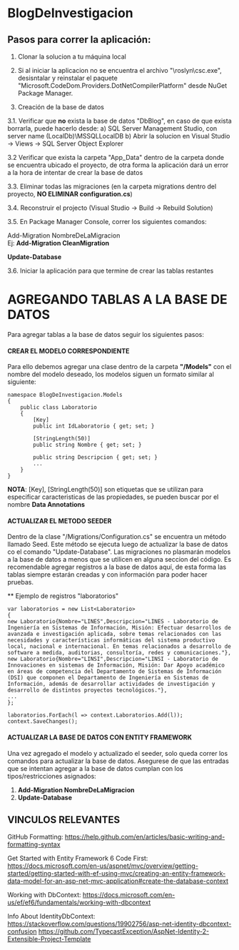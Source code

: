 # BlogDeInvestigacion

## Pasos para correr la aplicación:

1. Clonar la solucion a tu máquina local

2. Si al iniciar la aplicacion no se encuentra el archivo "\roslyn\csc.exe", desisntalar y reinstalar el paquete
"Microsoft.CodeDom.Providers.DotNetCompilerPlatform" desde NuGet Package Manager.

3. Creación de la base de datos

3.1.
  Verificar que **no** exista la base de datos "DbBlog", en caso de que exista borrarla, puede hacerlo desde:
  a) SQL Server Management Studio, con server name (LocalDb)\MSSQLLocalDB
  b) Abrir la solucion en Visual Studio -> Views -> SQL Server Object Explorer
  
3.2
  Verificar que exista la carpeta "App_Data" dentro de la carpeta donde se encuentra ubicado el proyecto, de otra forma la aplicación dará un error a la hora de intentar de crear la base de datos

3.3.
  Eliminar todas las migraciones (en la carpeta migrations dentro del proyecto, **NO ELIMINAR configuration.cs**)
  
3.4.
  Reconstruir el projecto (Visual Studio -> Build -> Rebuild Solution)
  
3.5.
  En Package Manager Console, correr los siguientes comandos:
  
  Add-Migration NombreDeLaMigracion       
                        Ej: **Add-Migration CleanMigration**
  
  **Update-Database**
  
3.6.
  Iniciar la aplicación para que termine de crear las tablas restantes


# AGREGANDO TABLAS A LA BASE DE DATOS

Para agregar tablas a la base de datos seguir los siguientes pasos:

#### CREAR EL MODELO CORRESPONDIENTE

Para ello debemos agregar una clase dentro de la carpeta **"/Models"** con el nombre del modelo deseado, los modelos siguen un formato similar al siguiente:
```
namespace BlogDeInvestigacion.Models
{
    public class Laboratorio
    {
        [Key]
        public int IdLaboratorio { get; set; }

        [StringLength(50)]
        public string Nombre { get; set; }

        public string Descripcion { get; set; }
        ...
    }
}
```
**NOTA**: [Key], [StringLength(50)] son etiquetas que se utilizan para especificar caracteristicas de las propiedades, se pueden buscar por el nombre **Data Annotations** 

#### ACTUALIZAR EL METODO SEEDER

Dentro de la clase "/Migrations/Configuration.cs" se encuentra un método llamado Seed. Este método se ejecuta luego de actualizar la base de datos
co el comando "Update-Database". Las migraciones no plasmarán modelos a la base de datos a menos que se utilicen en alguna seccion del código.
Es recomendable agregar registros a la base de datos aquí, de esta forma las tablas siempre estarán creadas y con información para poder hacer pruebas.

** Ejemplo de registros "laboratorios"
```
var laboratorios = new List<Laboratorio>
{
new Laboratorio{Nombre="LINES",Descripcion="LINES - Laboratorio de Ingeniería en Sistemas de Información, Misión: Efectuar desarrollos de avanzada e investigación aplicada, sobre temas relacionados con las necesidades y características informáticas del sistema productivo local, nacional e internacional. En temas relacionados a desarrollo de software a medida, auditorias, consultoría, redes y comunicaciones."},
new Laboratorio{Nombre="LINSI",Descripcion="LINSI - Laboratorio de Innovaciones en sistemas de Información, Misión: Dar Apoyo académico en áreas de competencia del Departamento de Sistemas de Información (DSI) que componen el Departamento de Ingeniería en Sistemas de Información, además de desarrollar actividades de investigación y desarrollo de distintos proyectos tecnológicos."},
...
};

laboratorios.ForEach(l => context.Laboratorios.Add(l));
context.SaveChanges();
```
#### ACTUALIZAR LA BASE DE DATOS CON ENTITY FRAMEWORK

Una vez agregado el modelo y actualizado el seeder, solo queda correr los comandos para actualizar la base de datos. Asegurese de que las entradas que se intentan agregar a la base de datos cumplan con los tipos/restricciones asignados:

1. **Add-Migration NombreDeLaMigracion**
2. **Update-Database**


## VINCULOS RELEVANTES

GitHub Formatting: 
https://help.github.com/en/articles/basic-writing-and-formatting-syntax

Get Started with Entity Framework 6 Code First:
https://docs.microsoft.com/en-us/aspnet/mvc/overview/getting-started/getting-started-with-ef-using-mvc/creating-an-entity-framework-data-model-for-an-asp-net-mvc-application#create-the-database-context

Working with DbContext: 
https://docs.microsoft.com/en-us/ef/ef6/fundamentals/working-with-dbcontext

Info About IdentityDbContext:
https://stackoverflow.com/questions/19902756/asp-net-identity-dbcontext-confusion
https://github.com/TypecastException/AspNet-Identity-2-Extensible-Project-Template



